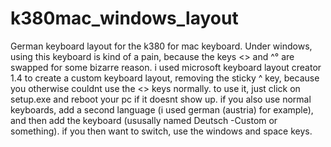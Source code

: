 # k380mac_windows_layout
German keyboard layout for the k380 for mac keyboard. Under windows, using this keyboard is kind of a pain, because the keys <> and ^° are swapped for some bizarre reason. 
i used microsoft keyboard layout creator 1.4 to create a custom keyboard layout, removing the sticky ^ key, because you otherwise couldnt use the <> keys normally. 
to use it, just click on setup.exe and reboot your pc if it doesnt show up. if you also use normal keyboards, add a second language (i used german (austria) for example), and then add the keyboard (ususally named Deutsch -Custom or something). 
if you then want to switch, use the windows and space keys.
